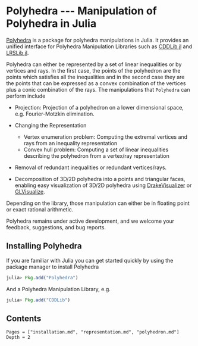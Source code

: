 # Polyhedra --- Manipulation of Polyhedra in Julia

[Polyhedra](https://github.com/JuliaPolyhedra/Polyhedra.jl) is a package for polyhedra manipulations in Julia.
It provides an unified interface for Polyhedra Manipulation Libraries such as [CDDLib.jl](https://github.com/JuliaPolyhedra/CDDLib.jl) and [LRSLib.jl](https://github.com/JuliaPolyhedra/LRSLib.jl).

Polyhedra can either be represented by a set of linear inequalities or by vertices and rays.
In the first case, the points of the polyhedron are the points which satisfies all the inequalities
and in the second case they are the points that can be expressed as a convex combination of the vertices plus a conic combination of the rays.
The manipulations that `Polyhedra` can perform include

* Projection: Projection of a polyhedron on a lower dimensional space, e.g. Fourier-Motzkin elimination.
* Changing the Representation

  * Vertex enumeration problem: Computing the extremal vertices and rays from an inequality representation
  * Convex hull problem: Computing a set of linear inequalities describing the polyhedron from a vertex/ray representation

* Removal of redundant inequalities or redundant vertices/rays.
* Decomposition of 3D/2D polyhedra into a points and triangular faces,
  enabling easy visualization of 3D/2D polyhedra using
  [DrakeVisualizer](https://github.com/rdeits/DrakeVisualizer.jl) or
  [GLVisualize](https://github.com/JuliaGL/GLVisualize.jl).

Depending on the library, those manipulation can either be in floating point or exact rational arithmetic.

Polyhedra remains under active development, and we welcome your feedback, suggestions, and bug reports.

## Installing Polyhedra

If you are familiar with Julia you can get started quickly by using the
package manager to install Polyhedra
```julia
julia> Pkg.add("Polyhedra")
```

And a Polyhedra Manipulation Library, e.g.
```julia
julia> Pkg.add("CDDLib")
```

## Contents
```@contents
Pages = ["installation.md", "representation.md", "polyhedron.md"]
Depth = 2
```
